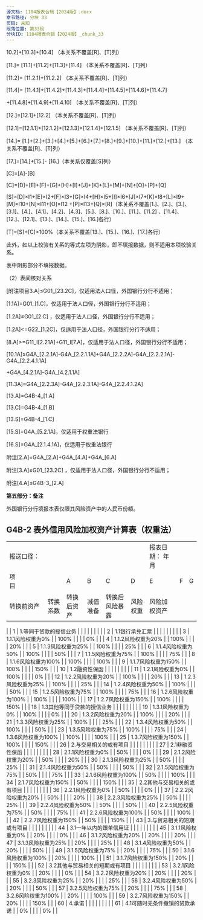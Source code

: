 ```yaml
---
源文档: 1104报表合辑【2024版】.docx
章节路径: 分块 33
页码: 未知
段落位置: 第33段
分块ID: 1104报表合辑【2024版】_chunk_33
---
```


10.2]+[10.3]+[10.4] （本关系不覆盖[R]、[T]列）

[11.]= [11.1]+[11.2]+[11.3]+[11.4] （本关系不覆盖[R]、[T]列）

[11.2]= [11.2.1]+[11.2.2] （本关系不覆盖[R]、[T]列）

[11.4]= [11.4.1]+[11.4.2]+[11.4.3]+[11.4.4]+[11.4.5]+[11.4.6]+[11.4.7]

+[11.4.8]+[11.4.9]+[11.4.10] （本关系不覆盖[R]、[T]列）

[12.]=[12.1]+[12.2] （本关系不覆盖[R]、[T]列）

[12.1]=[12.1.1]+[12.1.2]+[12.1.3]+[12.1.4]+[12.1.5] （本关系不覆盖[R]、[T]列）

[14.]= [1.]+[2.]+[3.]+[4.]+[5.]+[6.]+[7.]+[8.]+[9.]+[10.]+[11.]+[12.]+[13.] （本关系不覆盖[R]、[T]列）

[17.]=[14.]+[15.]- [16.]（本关系仅覆盖[S]列）

[C]=[A]-[B]

[C]=[D]+[E]+[F]+[G]+[H]+[I]+[J]+[K]+[L]+[M]+[N]+[O]+[P]+[Q]

[S]=[D]×I1+[E]×I2+[F]×I3+[G]×I4+[H]×I5+[I]×I6+[J]×I7+[K]×I8+[L]×I9+[M]×I10+[N]×I11+[O]×I12 +[P]×I13+[Q]×[R]（本关系不覆盖[1.]、[2.]、[3.]、[3.1]、[4.]、[4.1]、[4.2]、[4.3]、[5.]、[8.]、[10.]、[11.]、[11.2] 、[11.4]、[12.]、[12.1]、[13.]、[14.]、[15.]、[16.]各行）

[T]=[S]÷[C]×100%（本关系不覆盖[13.]、[15.]、[16.]、[17.]各行）

此外，如以上校验有关系的等式左项为阴影，即不填报数据，则不适用本项校验关系。

表中阴影部分不填报数据。

（2）表间核对关系

[附注项目3.A]≤G01\_[23.2C]，仅适用法人口径，外国银行分行不适用；

[1.1A]=G01\_[1.C]，仅适用于法人口径，外国银行分行不适用；

[1.2A]≤G01\_[2.C] ，仅适用于法人口径，外国银行分行不适用；

[1.2A]<=G22\_[1.2C]，仅适用于法人口径，外国银行分行不适用；

[8.A]>=G11\_I[2.21A]+G11\_I[7.A]，仅适用于法人口径，外国银行分行不适用；

[10.1A]≤G4A\_[2.2.1A]-G4A\_[2.2.1.1A]+G4A\_[2.2.2A]-G4A\_[2.2.2.1A]-G4A\_[2.2.4.1.1A]

+G4A\_[4.2.1A]-G4A\_[4.2.1.1A]

[11.3A]=G4A\_[2.2.3A]-G4A\_[2.2.3.1A]-G4A\_[2.2.4.1.2A]

[13.A]=G4B-4\_[1.A]

[13.C]=G4B-4\_[1.B]

[13.S]=G4B-4\_[1.C]

[15.S]=G4A\_[5.2.1A]，仅适用于权重法银行

[16.S]=G4A\_[2.1.4.1A]，仅适用于权重法银行

附注[2.A]=G4A\_[2.A]+G4A\_[4.A]+G4A\_[6.A]

附注[3.A]≤G01\_[23.2C] ，仅适用于法人口径，外国银行分行不适用；

附注[4.A]≤G4B-3\_[2.A]

**第五部分：备注**

外国银行分行填报本表仅限其风险资产中的人民币份额。

## G4B-2 表外信用风险加权资产计算表（权重法）

|  |  |  |  |  |  |  |  |  |
| --- | --- | --- | --- | --- | --- | --- | --- | --- |
| 报送口径： | | | | | | 报表日期： 年 月 | | |
| 项　　　　目 | | A | B | C | D | E | F | G |
| 转换前资产 | 转换系数 | 转换后资产 | 减值准备 | 转换后风险暴露 | 风险权重 | 风险加权资产 |
|
| 1 | 1.等同于贷款的授信业务 |  |  |  |  |  |  |  |
| 2 | 1.1银行承兑汇票 |  |  |  |  |  |  |  |
| 3 | 1.1.1风险权重为0% |  | 100% |  |  |  | 0% |  |
| 4 | 1.1.2风险权重为20% |  | 100% |  |  |  | 20% |  |
| 5 | 1.1.3风险权重为25% |  | 100% |  |  |  | 25% |  |
| 6 | 1.1.4风险权重为50% |  | 100% |  |  |  | 50% |  |
| 7 | 1.1.5风险权重为75% |  | 100% |  |  |  | 75% |  |
| 8 | 1.1.6风险权重为100% |  | 100% |  |  |  | 100% |  |
| 9 | 1.1.7风险权重为150% |  | 100% |  |  |  | 150% |  |
| 10 | 1.2融资性保函 |  |  |  |  |  |  |  |
| 11 | 1.2.1风险权重为0% |  | 100% |  |  |  | 0% |  |
| 12 | 1.2.2风险权重为20% |  | 100% |  |  |  | 20% |  |
| 13 | 1.2.3风险权重为25% |  | 100% |  |  |  | 25% |  |
| 14 | 1.2.4风险权重为50% |  | 100% |  |  |  | 50% |  |
| 15 | 1.2.5风险权重为75% |  | 100% |  |  |  | 75% |  |
| 16 | 1.2.6风险权重为100% |  | 100% |  |  |  | 100% |  |
| 17 | 1.2.7风险权重为150% |  | 100% |  |  |  | 150% |  |
| 18 | 1.3其他等同于贷款的授信业务 |  |  |  |  |  |  |  |
| 19 | 1.3.1风险权重为0% |  | 100% |  |  |  | 0% |  |
| 20 | 1.3.2风险权重为20% |  | 100% |  |  |  | 20% |  |
| 21 | 1.3.3风险权重为25% |  | 100% |  |  |  | 25% |  |
| 22 | 1.3.4风险权重为50% |  | 100% |  |  |  | 50% |  |
| 23 | 1.3.5风险权重为75% |  | 100% |  |  |  | 75% |  |
| 24 | 1.3.6风险权重为100% |  | 100% |  |  |  | 100% |  |
| 25 | 1.3.7风险权重为150% |  | 100% |  |  |  | 150% |  |
| 26 | 2.与交易相关的或有项目 |  |  |  |  |  |  |  |
| 27 | 2.1非融资性保函 |  |  |  |  |  |  |  |
| 28 | 2.1.1风险权重为0% |  | 50% |  |  |  | 0% |  |
| 29 | 2.1.2风险权重为20% |  | 50% |  |  |  | 20% |  |
| 30 | 2.1.3风险权重为25% |  | 50% |  |  |  | 25% |  |
| 31 | 2.1.4风险权重为50% |  | 50% |  |  |  | 50% |  |
| 32 | 2.1.5风险权重为75% |  | 50% |  |  |  | 75% |  |
| 33 | 2.1.6风险权重为100% |  | 50% |  |  |  | 100% |  |
| 34 | 2.1.7风险权重为150% |  | 50% |  |  |  | 150% |  |
| 35 | 2.2其他与交易相关的或有项目 |  |  |  |  |  |  |  |
| 36 | 2.2.1风险权重为0% |  | 50% |  |  |  | 0% |  |
| 37 | 2.2.2风险权重为20% |  | 50% |  |  |  | 20% |  |
| 38 | 2.2.3风险权重为25% |  | 50% |  |  |  | 25% |  |
| 39 | 2.2.4风险权重为50% |  | 50% |  |  |  | 50% |  |
| 40 | 2.2.5风险权重为75% |  | 50% |  |  |  | 75% |  |
| 41 | 2.2.6风险权重为100% |  | 50% |  |  |  | 100% |  |
| 42 | 2.2.7风险权重为150% |  | 50% |  |  |  | 150% |  |
| 43 | 3.与贸易相关的短期或有项目 |  |  |  |  |  |  |  |
| 44 | 3.1一年以内的跟单信用证 |  |  |  |  |  |  |  |
| 45 | 3.1.1风险权重为0% |  | 20% |  |  |  | 0% |  |
| 46 | 3.1.2风险权重为20% |  | 20% |  |  |  | 20% |  |
| 47 | 3.1.3风险权重为25% |  | 20% |  |  |  | 25% |  |
| 48 | 3.1.4风险权重为50% |  | 20% |  |  |  | 50% |  |
| 49 | 3.1.5风险权重为75% |  | 20% |  |  |  | 75% |  |
| 50 | 3.1.6风险权重为100% |  | 20% |  |  |  | 100% |  |
| 51 | 3.1.7风险权重为150% |  | 20% |  |  |  | 150% |  |
| 52 | 3.2其他与贸易相关的短期或有项目 |  |  |  |  |  |  |  |
| 53 | 3.2.1风险权重为0% |  | 20% |  |  |  | 0% |  |
| 54 | 3.2.2风险权重为20% |  | 20% |  |  |  | 20% |  |
| 55 | 3.2.3风险权重为25% |  | 20% |  |  |  | 25% |  |
| 56 | 3.2.4风险权重为50% |  | 20% |  |  |  | 50% |  |
| 57 | 3.2.5风险权重为75% |  | 20% |  |  |  | 75% |  |
| 58 | 3.2.6风险权重为100% |  | 20% |  |  |  | 100% |  |
| 59 | 3.2.7风险权重为150% |  | 20% |  |  |  | 150% |  |
| 60 | 4.承诺 |  |  |  |  |  |  |  |
| 61 | 4.1可随时无条件撤销的贷款承诺 |  | 0% |  |  |  | 0% |  |